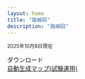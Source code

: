 ```yaml
---
layout: home
title: "路線図"
description: "路線図"
---
```


<script setup lang="ts">
import { withBase } from 'vitepress'
</script>

<BigImage src="/map/map2025-10-08.dzi" width="100%" height="75vh"/>
<small>2025年10月8日現在</small>

<a :href="withBase('/map/map2025-10-08.png')" download="map2025-10-08.png">ダウンロード</a>  
[自動生成マップ(試験運用)](/map/auto)
